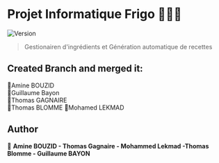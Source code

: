 # Projet Informatique Frigo 👋🧊🥛
![Version](https://img.shields.io/badge/version-1.0-blue.svg?cacheSeconds=2592000)

> Gestionairen d'ingrédients et Génération automatique de recettes

## Created Branch and merged it:
🤵Amine BOUZID  
🤵Guillaume Bayon  
🤵Thomas GAGNAIRE  
🤵Thomas BLOMME
🤵Mohamed LEKMAD

## Author

👤 **Amine BOUZID - Thomas Gagnaire -  Mohammed Lekmad -Thomas Blomme - Guillaume BAYON**
